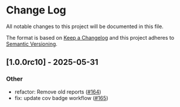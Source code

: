 # Change Log
All notable changes to this project will be documented in this file.
 
The format is based on [Keep a Changelog](http://keepachangelog.com/)
and this project adheres to [Semantic Versioning](http://semver.org/).

## [1.0.0rc10] - 2025-05-31

### Other

- refactor: Remove old reports ([#164](https://github.com/cyberark/simple-llm-eval/pull/164))
- fix: update cov badge workflow ([#165](https://github.com/cyberark/simple-llm-eval/pull/165))
  
